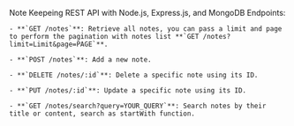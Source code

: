 Note Keepeing REST API with Node.js, Express.js, and MongoDB
Endpoints:

    - **`GET /notes`**: Retrieve all notes, you can pass a limit and page to perform the pagination with notes list **`GET /notes?limit=Limit&page=PAGE`**.
    
    - **`POST /notes`**: Add a new note.
    
    - **`DELETE /notes/:id`**: Delete a specific note using its ID.
    
    - **`PUT /notes/:id`**: Update a specific note using its ID.
    
    - **`GET /notes/search?query=YOUR_QUERY`**: Search notes by their title or content, search as startWith function.
    
